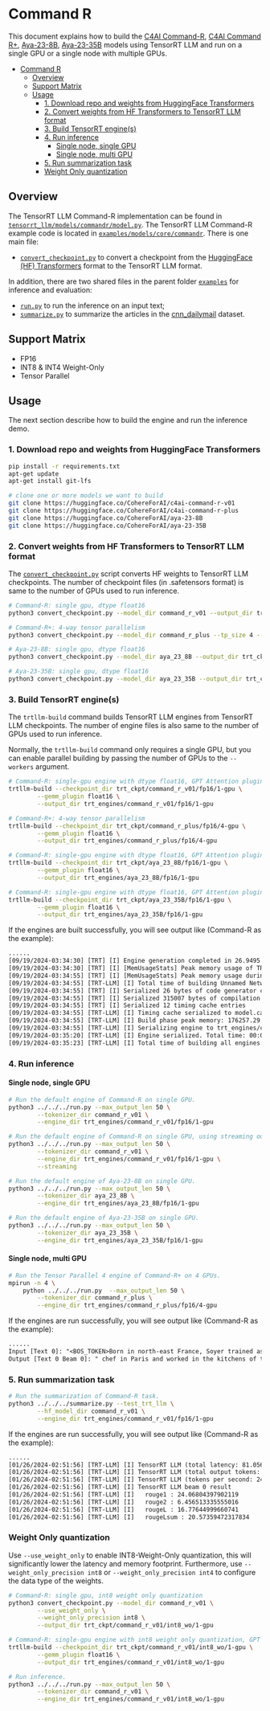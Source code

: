 # Command R

This document explains how to build the [C4AI Command-R](https://huggingface.co/CohereForAI/c4ai-command-r-v01), [C4AI Command R+](https://huggingface.co/CohereForAI/c4ai-command-r-plus), [Aya-23-8B](https://huggingface.co/CohereForAI/aya-23-8B), [Aya-23-35B](https://huggingface.co/CohereForAI/aya-23-35B) models using TensorRT LLM and run on a single GPU or a single node with multiple GPUs.

- [Command R](#Command-R)
  - [Overview](#overview)
  - [Support Matrix](#support-matrix)
  - [Usage](#usage)
    - [1. Download repo and weights from HuggingFace Transformers](#1-download-repo-and-weights-from-huggingface-transformers)
    - [2. Convert weights from HF Transformers to TensorRT LLM format](#2-convert-weights-from-hf-transformers-to-tensorrt-llm-format)
    - [3. Build TensorRT engine(s)](#3-build-tensorrt-engines)
    - [4. Run inference](#4-run-inference)
      - [Single node, single GPU](#single-node-single-gpu)
      - [Single node, multi GPU](#single-node-multi-gpu)
    - [5. Run summarization task](#5-run-summarization-task)
    - [Weight Only quantization](#weight-only-quantization)


## Overview

The TensorRT LLM Command-R implementation can be found in [`tensorrt_llm/models/commandr/model.py`](../../../../tensorrt_llm/models/commandr/model.py).
The TensorRT LLM Command-R example code is located in [`examples/models/core/commandr`](./). There is one main file:

* [`convert_checkpoint.py`](./convert_checkpoint.py) to convert a checkpoint from the [HuggingFace (HF) Transformers](https://github.com/huggingface/transformers) format to the TensorRT LLM format.

In addition, there are two shared files in the parent folder [`examples`](../../../) for inference and evaluation:

* [`run.py`](../../../run.py) to run the inference on an input text;
* [`summarize.py`](../../../summarize.py) to summarize the articles in the [cnn_dailymail](https://huggingface.co/datasets/abisee/cnn_dailymail) dataset.

## Support Matrix

  * FP16
  * INT8 & INT4 Weight-Only
  * Tensor Parallel

## Usage

The next section describe how to build the engine and run the inference demo.

### 1. Download repo and weights from HuggingFace Transformers

```bash
pip install -r requirements.txt
apt-get update
apt-get install git-lfs

# clone one or more models we want to build
git clone https://huggingface.co/CohereForAI/c4ai-command-r-v01         command_r_v01
git clone https://huggingface.co/CohereForAI/c4ai-command-r-plus        command_r_plus
git clone https://huggingface.co/CohereForAI/aya-23-8B                  aya_23_8B
git clone https://huggingface.co/CohereForAI/aya-23-35B                 aya_23_35B
```

### 2. Convert weights from HF Transformers to TensorRT LLM format

The [`convert_checkpoint.py`](./convert_checkpoint.py) script converts HF weights to TensorRT LLM checkpoints. The number of checkpoint files (in .safetensors format) is same to the number of GPUs used to run inference.

```bash
# Command-R: single gpu, dtype float16
python3 convert_checkpoint.py --model_dir command_r_v01 --output_dir trt_ckpt/command_r_v01/fp16/1-gpu

# Command-R+: 4-way tensor parallelism
python3 convert_checkpoint.py --model_dir command_r_plus --tp_size 4 --output_dir trt_ckpt/command_r_plus/fp16/4-gpu

# Aya-23-8B: single gpu, dtype float16
python3 convert_checkpoint.py --model_dir aya_23_8B --output_dir trt_ckpt/aya_23_8B/fp16/1-gpu

# Aya-23-35B: single gpu, dtype float16
python3 convert_checkpoint.py --model_dir aya_23_35B --output_dir trt_ckpt/aya_23_35B/fp16/1-gpu
```

### 3. Build TensorRT engine(s)

The `trtllm-build` command builds TensorRT LLM engines from TensorRT LLM checkpoints. The number of engine files is also same to the number of GPUs used to run inference.

Normally, the `trtllm-build` command only requires a single GPU, but you can enable parallel building by passing the number of GPUs to the `--workers` argument.

```bash
# Command-R: single-gpu engine with dtype float16, GPT Attention plugin, Gemm plugin
trtllm-build --checkpoint_dir trt_ckpt/command_r_v01/fp16/1-gpu \
        --gemm_plugin float16 \
        --output_dir trt_engines/command_r_v01/fp16/1-gpu

# Command-R+: 4-way tensor parallelism
trtllm-build --checkpoint_dir trt_ckpt/command_r_plus/fp16/4-gpu \
        --gemm_plugin float16 \
        --output_dir trt_engines/command_r_plus/fp16/4-gpu

# Command-R: single-gpu engine with dtype float16, GPT Attention plugin, Gemm plugin
trtllm-build --checkpoint_dir trt_ckpt/aya_23_8B/fp16/1-gpu \
        --gemm_plugin float16 \
        --output_dir trt_engines/aya_23_8B/fp16/1-gpu

# Command-R: single-gpu engine with dtype float16, GPT Attention plugin, Gemm plugin
trtllm-build --checkpoint_dir trt_ckpt/aya_23_35B/fp16/1-gpu \
        --gemm_plugin float16 \
        --output_dir trt_engines/aya_23_35B/fp16/1-gpu
```

If the engines are built successfully, you will see output like (Command-R as the example):

```txt
......
[09/19/2024-03:34:30] [TRT] [I] Engine generation completed in 26.9495 seconds.
[09/19/2024-03:34:30] [TRT] [I] [MemUsageStats] Peak memory usage of TRT CPU/GPU memory allocators: CPU 4 MiB, GPU 70725 MiB
[09/19/2024-03:34:55] [TRT] [I] [MemUsageStats] Peak memory usage during Engine building and serialization: CPU: 176260 MiB
[09/19/2024-03:34:55] [TRT-LLM] [I] Total time of building Unnamed Network 0: 00:00:52
[09/19/2024-03:34:55] [TRT] [I] Serialized 26 bytes of code generator cache.
[09/19/2024-03:34:55] [TRT] [I] Serialized 315007 bytes of compilation cache.
[09/19/2024-03:34:55] [TRT] [I] Serialized 12 timing cache entries
[09/19/2024-03:34:55] [TRT-LLM] [I] Timing cache serialized to model.cache
[09/19/2024-03:34:55] [TRT-LLM] [I] Build phase peak memory: 176257.29 MB, children: 17.65 MB
[09/19/2024-03:34:55] [TRT-LLM] [I] Serializing engine to trt_engines/command_r_v01/fp16/1-gpu/rank0.engine...
[09/19/2024-03:35:20] [TRT-LLM] [I] Engine serialized. Total time: 00:00:25
[09/19/2024-03:35:23] [TRT-LLM] [I] Total time of building all engines: 00:01:47
```

### 4. Run inference

#### Single node, single GPU

```bash
# Run the default engine of Command-R on single GPU.
python3 ../../../run.py --max_output_len 50 \
        --tokenizer_dir command_r_v01 \
        --engine_dir trt_engines/command_r_v01/fp16/1-gpu

# Run the default engine of Command-R on single GPU, using streaming output.
python3 ../../../run.py --max_output_len 50 \
        --tokenizer_dir command_r_v01 \
        --engine_dir trt_engines/command_r_v01/fp16/1-gpu \
        --streaming

# Run the default engine of Aya-23-8B on single GPU.
python3 ../../../run.py --max_output_len 50 \
        --tokenizer_dir aya_23_8B \
        --engine_dir trt_engines/aya_23_8B/fp16/1-gpu

# Run the default engine of Aya-23-35B on single GPU.
python3 ../../../run.py --max_output_len 50 \
        --tokenizer_dir aya_23_35B \
        --engine_dir trt_engines/aya_23_35B/fp16/1-gpu
```

#### Single node, multi GPU

```bash
# Run the Tensor Parallel 4 engine of Command-R+ on 4 GPUs.
mpirun -n 4 \
    python ../../../run.py  --max_output_len 50 \
        --tokenizer_dir command_r_plus \
        --engine_dir trt_engines/command_r_plus/fp16/4-gpu
```

If the engines are run successfully, you will see output like (Command-R as the example):

```txt
......
Input [Text 0]: "<BOS_TOKEN>Born in north-east France, Soyer trained as a"
Output [Text 0 Beam 0]: " chef in Paris and worked in the kitchens of the French royal family. He came to England in 1814 and worked in a number of London hotels and restaurants, including the Reform Club and the London Tavern. He also opened his own restaurant"
```

### 5. Run summarization task

```bash
# Run the summarization of Command-R task.
python3 ../../../summarize.py --test_trt_llm \
        --hf_model_dir command_r_v01 \
        --engine_dir trt_engines/command_r_v01/fp16/1-gpu
```

If the engines are run successfully, you will see output like (Command-R as the example):

```txt
......
[01/26/2024-02:51:56] [TRT-LLM] [I] TensorRT LLM (total latency: 81.05689692497253 sec)
[01/26/2024-02:51:56] [TRT-LLM] [I] TensorRT LLM (total output tokens: 2000)
[01/26/2024-02:51:56] [TRT-LLM] [I] TensorRT LLM (tokens per second: 24.67402621952367)
[01/26/2024-02:51:56] [TRT-LLM] [I] TensorRT LLM beam 0 result
[01/26/2024-02:51:56] [TRT-LLM] [I]   rouge1 : 24.06804397902119
[01/26/2024-02:51:56] [TRT-LLM] [I]   rouge2 : 6.456513335555016
[01/26/2024-02:51:56] [TRT-LLM] [I]   rougeL : 16.77644999660741
[01/26/2024-02:51:56] [TRT-LLM] [I]   rougeLsum : 20.57359472317834
```

### Weight Only quantization

Use `--use_weight_only` to enable INT8-Weight-Only quantization, this will significantly lower the latency and memory footprint. Furthermore, use `--weight_only_precision int8` or `--weight_only_precision int4` to configure the data type of the weights.

```bash
# Command-R: single gpu, int8 weight only quantization
python3 convert_checkpoint.py --model_dir command_r_v01 \
        --use_weight_only \
        --weight_only_precision int8 \
        --output_dir trt_ckpt/command_r_v01/int8_wo/1-gpu

# Command-R: single-gpu engine with int8 weight only quantization, GPT Attention plugin, Gemm plugin
trtllm-build --checkpoint_dir trt_ckpt/command_r_v01/int8_wo/1-gpu \
        --gemm_plugin float16 \
        --output_dir trt_engines/command_r_v01/int8_wo/1-gpu

# Run inference.
python3 ../../../run.py --max_output_len 50 \
        --tokenizer_dir command_r_v01 \
        --engine_dir trt_engines/command_r_v01/int8_wo/1-gpu
```
